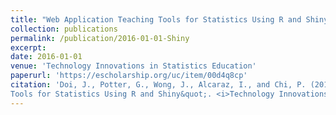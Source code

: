 ```yaml
---
title: "Web Application Teaching Tools for Statistics Using R and Shiny"
collection: publications
permalink: /publication/2016-01-01-Shiny
excerpt:
date: 2016-01-01
venue: 'Technology Innovations in Statistics Education'
paperurl: 'https://escholarship.org/uc/item/00d4q8cp'
citation: 'Doi, J., Potter, G., Wong, J., Alcaraz, I., and Chi, P. (2016) &quot;Web Application Teaching
Tools for Statistics Using R and Shiny&quot;. <i>Technology Innovations in Statistics Education</i>, 9(1).'
---
```

